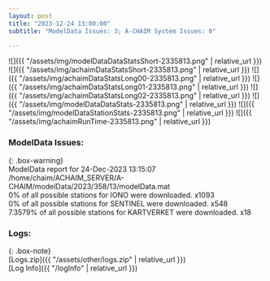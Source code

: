 ```yaml
---
layout: post
title: "2023-12-24 13:00:00"
subtitle: "ModelData Issues: 3; A-CHAIM System Issues: 0"

---
```


![]({{ "/assets/img/modelDataDataStatsShort-2335813.png" | relative_url }})
![]({{ "/assets/img/achaimDataStatsShort-2335813.png" | relative_url }})
![]({{ "/assets/img/achaimDataStatsLong00-2335813.png" | relative_url }})
![]({{ "/assets/img/achaimDataStatsLong01-2335813.png" | relative_url }})
![]({{ "/assets/img/achaimDataStatsLong02-2335813.png" | relative_url }})
![]({{ "/assets/img/modelDataDataStats-2335813.png" | relative_url }})
![]({{ "/assets/img/modelDataStationStats-2335813.png" | relative_url }})
![]({{ "/assets/img/achaimRunTime-2335813.png" | relative_url }})


### ModelData Issues:  
  
{: .box-warning}  
 ModelData report for 24-Dec-2023 13:15:07   
 /home/chaim/ACHAIM_SERVER/A-CHAIM/modelData/2023/358/13/modelData.mat   
 0% of all possible stations for IONO were downloaded. x1093   
 0% of all possible stations for SENTINEL were downloaded. x548   
 7.3579% of all possible stations for KARTVERKET were downloaded. x18   
  


### Logs:  
  
{: .box-note}  
[Logs.zip]({{ "/assets/other/logs.zip" | relative_url }})  
[Log Info]({{ "/logInfo" | relative_url }})  
